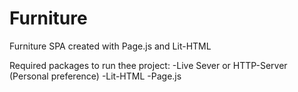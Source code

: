 # Furniture
 Furniture SPA created with Page.js and Lit-HTML
 
 Required packages to run thee project:
 -Live Sever or HTTP-Server (Personal preference)
 -Lit-HTML
 -Page.js
